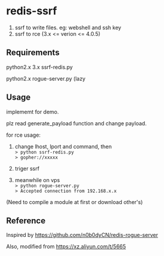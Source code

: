 # redis-ssrf
1. ssrf to write files. eg: webshell and ssh key
2. ssrf to rce (3.x <= verion <= 4.0.5)

## Requirements
python2.x 3.x ssrf-redis.py

python2.x rogue-server.py (lazy

## Usage
implememt for demo.

plz read generate_payload function and change payload.

for rce usage:

1. change lhost, lport and command, then    
`> python ssrf-redis.py`    
`> gopher://xxxxx`     

2. triger ssrf

3. meanwhile on vps    
`> python rogue-server.py`   
`> Accepted connection from 192.168.x.x`

(Need to compile a module at first or download other's)
## Reference
Inspired by https://github.com/n0b0dyCN/redis-rogue-server

Also, modified from https://xz.aliyun.com/t/5665

